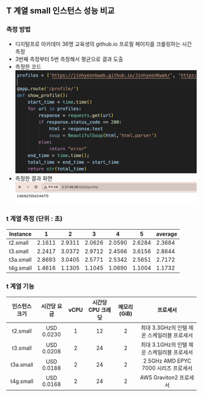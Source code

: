## T 계열 small 인스턴스 성능 비교

### 측정 방법
- 디지털프로 아카데미 36명 교육생의 github.io 프로필 페이지를 크롤링하는 시간 측정
- 3번째 측정부터 5번 측정해서 평균으로 결과 도출
- 측정한 코드
![측정 코드](/EC2_measure_code.png)
- 측정한 결과 화면
![측정 화면](/EC2_measure_web_result.png)


### t 계열 측정 (단위 : 초)

| Instance  | 1 | 2 | 3 | 4 | 5 | average |
|-----------|-------|--------|------|------|------|---------|
| t2.small  | 2.1611| 2.9311 | 2.0626 |2.0590 |2.6284 | 2.3684 |
| t3.small  | 2.2417 |3.0372 | 2.9712 | 2.4566 |3.6156 | 2.8644 |
| t3a.small | 2.8693 | 3.0405 |2.5771 | 2.5342 |2.5651 | 2.7172 |
| t4g.small | 1.4616 |1.1305 |1.1045 |1.0690 | 1.1004 | 1.1732 |

### t 계열 기능
|인스턴스 크기|시간당 요금|vCPU|시간당 CPU 크레딧|메모리(GiB)| 프로세서 |
|:---------:|:---:|:---:|:----:|:----------:|:---:|
|t2.small| USD 0.0230 |1 | 12 | 2 | 최대 3.3GHz의 인텔 제온 스케일러블 프로세서|
|t3.small| USD 0.0208 | 2 | 24 | 2 | 최대 3.1GHz의 인텔 제온 스케일러블 프로세서 |
|t3a.small| USD 0.0188 | 2 | 24 | 2 | 2.5GHz AMD EPYC 7000 시리즈 프로세서 |
|t4g.small| USD 0.0168 | 2 | 24 | 2 | AWS Graviton2 프로세서 |